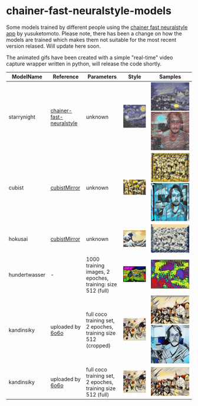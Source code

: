 # chainer-fast-neuralstyle-models

Some models trained by different people using the [chainer fast neuralstyle app](https://github.com/yusuketomoto/chainer-fast-neuralstyle) by yusuketomoto.
Please note, there has been a change on how the models are trained which makes them not suitable for the most recent version relased. Will update here soon.

The animated gifs have been created with a simple "real-time" video capture wrapper written in python, will release the code shortly.

ModelName | Reference | Parameters | Style | Samples
--- | --- | --- | --- | ---
starrynight | [chainer-fast-neuralstyle](https://github.com/yusuketomoto/chainer-fast-neuralstyle) | unknown |![starrynight](images/starrynight-style.jpg) | ![starrynight](images/starrynight.jpg) ![starry](images/starrynight.gif?raw=true)
cubist | [cubistMirror](https://github.com/genekogan/CubistMirror/) | unknown |![cubist](images/cubist-style.jpg?raw=true) |<img src="images/cubist.jpg?raw=true" alt="alt text" width="1500"> ![cubist](images/cubist.gif?raw=true)
hokusai | [cubistMirror](https://github.com/genekogan/CubistMirror/) | unknown | ![hokusai](images/hokusai-style.jpg?raw=true)| ![](images/hokusai.jpg?raw=true)
hundertwasser | - | 1000 training images, 2 epoches, training: size 512 (full) | ![hokusai](images/hundertwasser-style.jpg?raw=true)| ![](images/hundertwasser.jpg?raw=true)
kandinsiky | uploaded by [6o6o](https://github.com/6o6o) | full coco training set, 2 epoches, training size 512 (cropped) | ![hokusai](images/kandinsky.jpg?raw=true)| ![kandinski](images/kandinsky_e2_crop512.jpg?raw=true) ![kandinskigif](images/kandinsky_crop.gif?raw=true)
kandinsiky | uploaded by [6o6o](https://github.com/6o6o) | full coco training set, 2 epoches, training size 512 (full) | ![hokusai](images/kandinsky.jpg?raw=true)| ![kandinski](images/kandinsky_e2_full512.jpg?raw=true)
